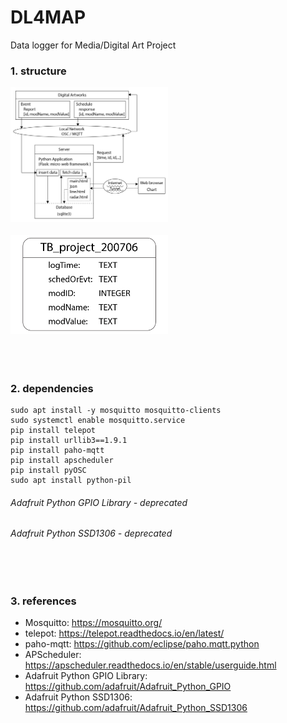 # DL4MAP
Data logger for Media/Digital Art Project

### 1. structure
<img src="_data/structure.jpg" width="50%" height="50%"></img>
<br/><br/>
<img src="_data/schema.jpg" width="50%" height="50%"></img>
<br/><br/>
<br/><br/>
### 2. dependencies
```
sudo apt install -y mosquitto mosquitto-clients
sudo systemctl enable mosquitto.service
pip install telepot
pip install urllib3==1.9.1
pip install paho-mqtt
pip install apscheduler
pip install pyOSC
sudo apt install python-pil
```
######  Adafruit Python GPIO Library - deprecated    
######  Adafruit Python SSD1306 - deprecated

<br/><br/>
### 3. references
   * Mosquitto: <https://mosquitto.org/>
   * telepot: <https://telepot.readthedocs.io/en/latest/>
   * paho-mqtt: <https://github.com/eclipse/paho.mqtt.python>
   * APScheduler: <https://apscheduler.readthedocs.io/en/stable/userguide.html>
   * Adafruit Python GPIO Library: <https://github.com/adafruit/Adafruit_Python_GPIO>
   * Adafruit Python SSD1306: <https://github.com/adafruit/Adafruit_Python_SSD1306>
